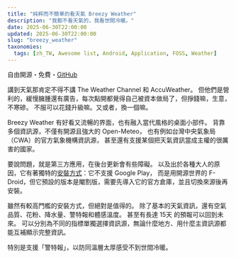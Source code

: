 ```yaml
---
title: "純粹而不簡單的看天氣 Breezy Weather"
description: "我都不看天氣的，我看世間冷暖。"
date: 2025-06-30T22:00:00
updated: 2025-06-30T22:00:00
slug: "breezy_weather"
taxonomies:
  tags: [zh_TW, Awesome list, Android, Application, FOSS, Weather]
---
```


自由開源・免費・[GitHub](https://github.com/breezy-weather/breezy-weather)

講到天氣那肯定不得不講 The Weather Channel 和 AccuWeather。
但他們是營利的，緩慢臃腫還有廣告，每次點開都覺得自己被資本做局了，但掙錢嘛，生意，不寒磣。
不服可以花錢升級嘛。又或者，換一個嘛。

Breezy Weather 有好看又流暢的界面，也有融入當代風格的桌面小部件。
背靠多個資訊源，不僅有開源且強大的 Open-Meteo，
也有例如台灣中央氣象局（CWA）的官方氣象機構資訊源，
甚至還有支援某個把天氣資訊當成主權的很厲害的國家。

要說問題，就是第三方應用，在後台更新會有些障礙。
以及出於各種大人的原因，它有著獨特的[安裝方式][breezy-weather/INSTALL.md]：它不支援 Google Play，
而是用開源世界的 F-Droid，但它預設的版本是閹割版，需要先導入它的官方倉庫，並且切換來源後再安裝。

[breezy-weather/INSTALL.md]: https://github.com/breezy-weather/breezy-weather/blob/main/INSTALL.md

雖然有較高門檻的安裝方式，但絕對是值得的。
除了基本的天氣資訊，還有空氣品質、花粉、降水量、警特報和體感溫度。
甚至有長達 15天 的預報可以回到未來。
可以分別為不同的指標單獨選擇資訊源，無論什麼地方、用什麼主資訊源都能互補顯示完整資訊。

特別是支援「警特報」，以防同溫層太厚感受不到世間冷暖。
